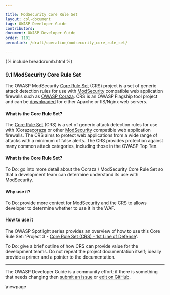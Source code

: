 ```yaml
---

title: ModSecurity Core Rule Set
layout: col-document
tags: OWASP Developer Guide
contributors:
document: OWASP Developer Guide
order: 1101
permalink: /draft/operation/modsecurity_core_rule_set/

---
```


{% include breadcrumb.html %}

### 9.1 ModSecurity Core Rule Set

The OWASP ModSecurity [Core Rule Set][modcrs] (CRS) project is a set of generic attack detection rules
for use with [ModSecurity][modsecurity] compatible web application firewalls such as [OWASP Coraza][coraza].
CRS is an OWASP Flagship tool project and can be [downloaded][modcrsdownload] for either Apache or IIS/Nginx web servers.

#### What is the Core Rule Set?

The [Core Rule Set][modcrs] (CRS) is a set of generic attack detection rules for use with [Coraza[coraza]
or other [ModSecurity][modsecurity] compatible web application firewalls.
The CRS aims to protect web applications from a wide range of attacks with a minimum of false alerts.
The CRS provides protection against many common attack categories, including those in the OWASP Top Ten.

#### What is the Core Rule Set?

To Do: go into more detail about the Coraza / ModSecurity Core Rule Set
so that a development team can determine understand its use with ModSecurity.

#### Why use it?

To Do: provide more context for ModSecurity and the CRS to allows developer to determine whether to use it in the WAF.

#### How to use it

The OWASP Spotlight series provides an overview of how to use this Core Rule Set:
'Project 3 - [Core Rule Set (CRS) - 1st Line of Defense][spotlight03]'.

To Do: give a brief outline of how CRS can provide value for the development teams.
Do not repeat the project documentation itself; ideally provide a primer and a pointer to the documentation.

----

The OWASP Developer Guide is a community effort; if there is something that needs changing
then [submit an issue][issue1101] or [edit on GitHub][edit1101].

[coraza]: https://coraza.io/
[edit1101]: https://github.com/OWASP/www-project-developer-guide/blob/main/draft/11-operation/01-modsecurity-crs.md
[modcrs]: https://owasp.org/www-project-modsecurity-core-rule-set/
[modcrsdownload]: https://coreruleset.org/installation/
[issue1101]: https://github.com/OWASP/www-project-developer-guide/issues/new?labels=content&template=request.md&title=Update:%2011-operation/01-modsecurity-crs
[modsecurity]: https://owasp.org/www-project-modsecurity/
[spotlight03]: https://youtu.be/88ZMKpiZbRI

\newpage
